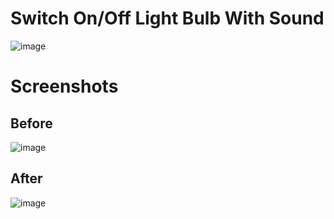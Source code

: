 # Switch On/Off Light Bulb With Sound

![image](https://user-images.githubusercontent.com/72864817/173788759-01277117-a6cd-4208-8c03-9021bc0a0240.png)

# Screenshots

## Before

![image](https://user-images.githubusercontent.com/72864817/174427249-232c80ff-fbb8-43d2-9ebc-8a085104cd48.png)

## After

![image](https://user-images.githubusercontent.com/72864817/174427273-d432b75b-36d9-4cde-9419-e782c37c60df.png)

